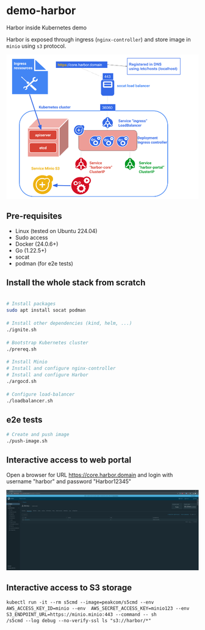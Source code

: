 # demo-harbor

Harbor inside Kubernetes demo

Harbor is exposed through ingress (`nginx-controller`) and store image in `minio` using `s3` protocol.

![Harbor demo architecture](img/demo-harbor.png)

## Pre-requisites

- Linux (tested on Ubuntu 224.04)
- Sudo access
- Docker (24.0.6+)
- Go (1.22.5+)
- socat
- podman (for e2e tests)

## Install the whole stack from scratch

```bash

# Install packages
sudo apt install socat podman

# Install other dependencies (kind, helm, ...)
./ignite.sh

# Bootstrap Kubernetes cluster
./prereq.sh

# Install Minio
# Install and configure nginx-controller
# Install and configure Harbor
./argocd.sh

# Configure load-balancer
./loadbalancer.sh
```

## e2e tests

```bash
# Create and push image
./push-image.sh
```

## Interactive access to web portal

Open a browser for URL https://core.harbor.domain and login with username "harbor" and password "Harbor12345"

![Harbor web portal](img/push-success.png)

## Interactive access to S3 storage

```shell
kubectl run -it --rm s5cmd --image=peakcom/s5cmd --env AWS_ACCESS_KEY_ID=minio --env  AWS_SECRET_ACCESS_KEY=minio123 --env S3_ENDPOINT_URL=https://minio.minio:443 --command -- sh
/s5cmd --log debug --no-verify-ssl ls "s3://harbor/*"
```
